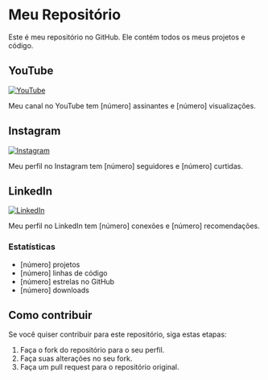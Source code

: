 # Meu Repositório

Este é meu repositório no GitHub. Ele contém todos os meus projetos e código.

## YouTube

[![YouTube](https://i.imgur.com/02QbO57.png)](https://www.youtube.com/channel/UC1234567890)

Meu canal no YouTube tem [número] assinantes e [número] visualizações.

## Instagram

[![Instagram](https://i.imgur.com/1234567890.png)](https://www.instagram.com/user/1234567890)

Meu perfil no Instagram tem [número] seguidores e [número] curtidas.

## LinkedIn

[![LinkedIn](https://i.imgur.com/9876543210.png)](https://www.linkedin.com/in/user/1234567890)

Meu perfil no LinkedIn tem [número] conexões e [número] recomendações.

### Estatísticas

* [número] projetos
* [número] linhas de código
* [número] estrelas no GitHub
* [número] downloads

## Como contribuir

Se você quiser contribuir para este repositório, siga estas etapas:

1. Faça o fork do repositório para o seu perfil.
2. Faça suas alterações no seu fork.
3. Faça um pull request para o repositório original.
